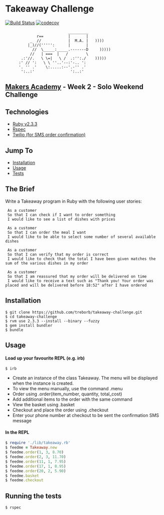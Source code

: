 # Takeaway Challenge

[![Build Status](https://travis-ci.org/treborb/takeaway-challenge.svg?branch=master)](https://travis-ci.org/treborb/takeaway-challenge)
[![codecov](https://codecov.io/gh/treborb/takeaway-challenge/branch/master/graph/badge.svg)](https://codecov.io/gh/treborb/takeaway-challenge)

```
                            _________
              r==           |       |
           _  //            |  M.A. |   ))))
          |_)//(''''':      |       |
            //  \_____:_____.-------D     )))))
           //   | ===  |   /        \
       .:'//.   \ \=|   \ /  .:'':./    )))))
      :' // ':   \ \ ''..'--:'-.. ':
      '. '' .'    \:.....:--'.-'' .'
       ':..:'                ':..:'

```
## [Makers Academy](http://www.makersacademy.com) - Week 2 - Solo Weekend Challenge

## Technologies
* [Ruby v2.3.3](https://www.ruby-lang.org/en/)
* [Rspec](http://rspec.info/)
* [Twilio (for SMS order confirmation)](https://www.twilio.com/)

## Jump To
* [Installation](#install)
* [Usage](#usage)
* [Tests](#tests)

## The Brief

Write a Takeaway program in Ruby with the following user stories:

```
 As a customer
 So that I can check if I want to order something
 I would like to see a list of dishes with prices

 As a customer
 So that I can order the meal I want
 I would like to be able to select some number of several available dishes

 As a customer
 So that I can verify that my order is correct
 I would like to check that the total I have been given matches the sum of the various dishes in my order

 As a customer
 So that I am reassured that my order will be delivered on time
 I would like to receive a text such as "Thank you! Your order was placed and will be delivered before 18:52" after I have ordered
```

## <a name="install">Installation</a>
```
$ git clone https://github.com/treborb/takeaway-challenge.git
$ cd takeaway-challenge
$ rvm use 2.3.3 --install --binary --fuzzy
$ gem install bundler
$ bundle
```

## <a name="usage">Usage</a>

#### Load up your favourite REPL (e.g. irb)
```
$ irb
```

- Create an instance of the class Takeaway. The menu will be displayed when the instance is created.
- To view the menu manually, use the command .menu
- Order using .order(item_number, quantity, total_cost)
- Add additional items to the order with the same command
- View the basket using .basket
- Checkout and place the order using .checkout
- Enter your phone number at checkout to be sent the confirmation SMS message

#### In the REPL
```ruby
$ require './lib/takeaway.rb'
$ feedme = Takeaway.new
$ feedme.order(1, 3, 8.70)
$ feedme.order(2, 3, 11.70)
$ feedme.order(11, 1, 7.95)
$ feedme.order(17, 1, 8.95)
$ feedme.order(20, 2, 5.90)
$ feedme.basket
$ feedme.checkout
```

## <a name="tests">Running the tests</a>
```
$ rspec
```
